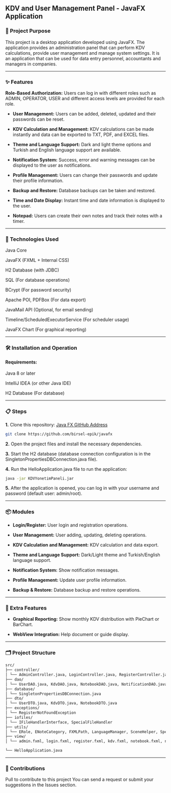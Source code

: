 ## KDV and User Management Panel - JavaFX Application

### 🎯 Project Purpose
This project is a desktop application developed using JavaFX. The application provides an administration panel that can perform KDV calculations, provide user management and manage system settings. It is an application that can be used for data entry personnel, accountants and managers in companies.

---
### ✨ Features
**Role-Based Authorization:** Users can log in with different roles such as ADMIN, OPERATOR, USER and different access levels are provided for each role.

- **User Management:** Users can be added, deleted, updated and their passwords can be reset.

- **KDV Calculation and Management:** KDV calculations can be made instantly and data can be exported to TXT, PDF, and EXCEL files.

- **Theme and Language Support:** Dark and light theme options and Turkish and English language support are available.

- **Notification System:** Success, error and warning messages can be displayed to the user as notifications.

- **Profile Management:** Users can change their passwords and update their profile information.

- **Backup and Restore:** Database backups can be taken and restored.

- **Time and Date Display:** Instant time and date information is displayed to the user.

- **Notepad:** Users can create their own notes and track their notes with a timer.

---

### 🧰 Technologies Used
Java Core

JavaFX (FXML + Internal CSS)

H2 Database (with JDBC)

SQL (For database operations)

BCrypt (For password security)

Apache POI, PDFBox (For data export)

JavaMail API (Optional, for email sending)

Timeline/ScheduledExecutorService (For scheduler usage)

JavaFX Chart (For graphical reporting)

---

### 🛠 Installation and Operation
#### Requirements:
Java 8 or later

IntelliJ IDEA (or other Java IDE)

H2 Database (For database)

---

### 📋 Steps
**1.** Clone this repository: [Java FX GitHub Address](https://github.com/birsel-epik/javafx)

```sh
git clone https://github.com/birsel-epik/javafx
```

**2.** Open the project files and install the necessary dependencies.

**3.** Start the H2 database (database connection configuration is in the SingletonPropertiesDBConnection.java file).

**4.** Run the HelloApplication.java file to run the application:

```sh
java -jar KDVYonetimPaneli.jar
```

**5.** After the application is opened, you can log in with your username and password (default user: admin/root).

---

### 📦 Modules
- **Login/Register:** User login and registration operations.

- **User Management:** User adding, updating, deleting operations.

- **KDV Calculation and Management:** KDV calculation and data export.

- **Theme and Language Support:** Dark/Light theme and Turkish/English language support.

- **Notification System:** Show notification messages.

- **Profile Management:** Update user profile information.

- **Backup & Restore:** Database backup and restore operations.

---

### 🚀 Extra Features
- **Graphical Reporting:** Show monthly KDV distribution with PieChart or BarChart.

- **WebView Integration:** Help document or guide display.

---

### 🗂 Project Structure

```sh
src/
├── controller/
│ └── AdminController.java, LoginController.java, RegisterController.java, ProfileController.java, KdvController.java, NotebookController.java, NotificationPopupController.java
├── dao/
│ └── UserDAO.java, KdvDAO.java, NotebookDAO.java, NotificationDAO.java ...
├── database/
│ └── SingletonPropertiesDBConnection.java
├── dto/
│ └── UserDTO.java, KdvDTO.java, NotebookDTO.java
├── exceptions/
│ └── RegisterNotFoundException
├── iofiles/
│ └── IFileHandlerInterface, SpecialFileHandler
├── utils/
│ └── ERole, ENoteCategory, FXMLPath, LanguageManager, SceneHelper, SpecialColor
├── view/
│ └── admin.fxml, login.fxml, register.fxml, kdv.fxml, notebook.fxml, notification-popup.fxml, profile.fxml

└── HelloApplication.java
```

---
### 🤝 Contributions
Pull to contribute to this project You can send a request or submit your suggestions in the Issues section.